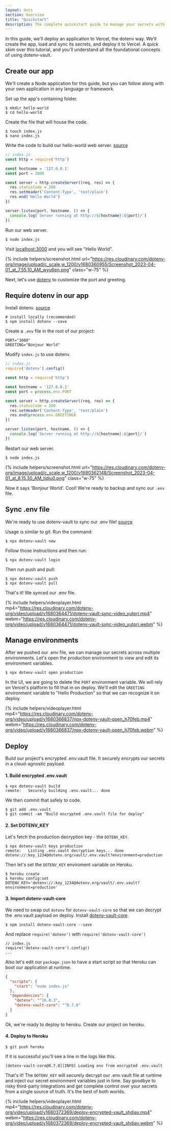 ```yaml
---
layout: docs
section: Overview
title: "Quickstart"
description: The complete quickstart guide to manage your secrets with dotenv-vault.
---
```


In this guide, we'll deploy an application to Vercel, the dotenv way. We'll create the app, load and sync its secrets, and deploy it to Vercel. A quick skim over this tutorial, and you'll understand all the foundational concepts of using dotenv-vault.

## Create our app

We'll create a Node application for this guide, but you can follow along with your own application in any language or framework.

Set up the app's containing folder.

```
$ mkdir hello-world
$ cd hello-world
```

Create the file that will house the code.

```
$ touch index.js
$ nano index.js
```

Write the code to build our hello-world web server. [source](https://nodejs.org/en/docs/guides/getting-started-guide)

```javascript
// index.js
const http = require('http')

const hostname = '127.0.0.1'
const port = 3000

const server = http.createServer((req, res) => {
  res.statusCode = 200
  res.setHeader('Content-Type', 'text/plain')
  res.end('Hello World')
})

server.listen(port, hostname, () => {
  console.log(`Server running at http://${hostname}:${port}/`)
})
```

Run our web server.

```
$ node index.js
```

Visit [localhost:3000](http://localhost:3000) and you will see "Hello World".

{% include helpers/screenshot.html url="https://res.cloudinary.com/dotenv-org/image/upload/c_scale,w_1200/v1680360955/Screenshot_2023-04-01_at_7.55.10_AM_wyu6en.png" class="w-75" %}

Next, let's use [dotenv](https://github.com/motdotla/dotenv) to customize the port and greeting.

## Require dotenv in our app

Install dotenv. [source](https://github.com/motdotla/dotenv#install)

```
# install locally (recommended)
$ npm install dotenv --save
```

Create a `.env` file in the root of our project:

```
PORT="3000"
GREETING="Bonjour World"
```

Modify `index.js` to use dotenv.

```javascript
// index.js
require('dotenv').config()

const http = require('http')

const hostname = '127.0.0.1'
const port = process.env.PORT

const server = http.createServer((req, res) => {
  res.statusCode = 200
  res.setHeader('Content-Type', 'text/plain')
  res.end(process.env.GREETING)
})

server.listen(port, hostname, () => {
  console.log(`Server running at http://${hostname}:${port}/`)
})
```

Restart our web server.

```
$ node index.js
```

{% include helpers/screenshot.html url="https://res.cloudinary.com/dotenv-org/image/upload/c_scale,w_1200/v1680362148/Screenshot_2023-04-01_at_8.15.30_AM_tjdju0.png" class="w-75" %}

Now it says 'Bonjour World'. Cool! We're ready to backup and sync our `.env` file.

## Sync .env file

We're ready to use dotenv-vault to sync our .env file! [source](https://github.com/dotenv-org/dotenv-vault#usage)

Usage is similar to git. Run the command:

```
$ npx dotenv-vault new
```

Follow those instructions and then run:

```
$ npx dotenv-vault login
```

Then run push and pull:

```
$ npx dotenv-vault push
$ npx dotenv-vault pull
```

That's it! We synced our .env file.

{% include helpers/videoplayer.html mp4="https://res.cloudinary.com/dotenv-org/video/upload/v1680364471/dotenv-vault-sync-video_yutprj.mp4" webm="https://res.cloudinary.com/dotenv-org/video/upload/v1680364471/dotenv-vault-sync-video_yutprj.webm" %}

## Manage environments

After we pushed our .env file, we can manage our secrets across multiple environments. Let's open the production environment to view and edit its environment variables.

```
$ npx dotenv-vault open production
```

In the UI, we are going to delete the `PORT` environment variable. We will rely on Vercel's platform to fill that in on deploy. We'll edit the `GREETING` environment variable to "Hello Production" so that we can recognize it on deploy.

{% include helpers/videoplayer.html mp4="https://res.cloudinary.com/dotenv-org/video/upload/v1680366837/npx-dotenv-vault-open_h70feb.mp4" webm="https://res.cloudinary.com/dotenv-org/video/upload/v1680366837/npx-dotenv-vault-open_h70feb.webm" %}

## Deploy

Build our project's encrypted .env.vault file. It securely encrypts our secrets in a cloud-agnostic payload.

#### 1. Build encrypted .env.vault

```
$ npx dotenv-vault build
remote:   Securely building .env.vault... done
```

We then commit that safely to code.

```
$ git add .env.vault
$ git commit -am "Build encrypted .env.vault file for deploy"
```

#### 2. Set DOTENV_KEY

Let's fetch the production decryption key - the `DOTENV_KEY`.

```
$ npx dotenv-vault keys production
remote:   Listing .env.vault decryption keys... done
dotenv://:key_1234@dotenv.org/vault/.env.vault?environment=production
```

Then let's set the `DOTENV_KEY` enviroment variable on Heroku.

```
$ heroku create
$ heroku config:set DOTENV_KEY='dotenv://:key_1234@dotenv.org/vault/.env.vault?environment=production'
```

#### 3. Import dotenv-vault-core

We need to swap out `dotenv` for `dotenv-vault-core` so that we can decrypt the .env.vault payload on deploy. Install [dotenv-vault-core](https://github.com/dotenv-org/dotenv-vault-core).

```
$ npm install dotenv-vault-core --save
```

And replace `require('dotenv')` with `require('dotenv-vault-core')`

```
// index.js
require('dotenv-vault-core').config()
...
```

Also let's edit our `package.json` to have a start script so that Heroku can boot our application at runtime.

```json
{
  "scripts": {
    "start": "node index.js"
  },
  "dependencies": {
    "dotenv": "^16.0.3",
    "dotenv-vault-core": "^0.7.0"
  }
}
```

Ok, we're ready to deploy to heroku. Create our project on heroku.

#### 4. Deploy to Heroku

```
$ git push heroku
```

If it is successful you'll see a line in the logs like this.

```
[dotenv-vault-core@0.7.0][INFO] Loading env from encrypted .env.vault
```

That's it! The `DOTENV_KEY` will securely decrypt our .env.vault file at runtime and inject our secret environment variables just in time. Say goodbye to risky third-party integrations and get complete control over your secrets from a single source of truth. It's the best of both worlds.

{% include helpers/videoplayer.html mp4="https://res.cloudinary.com/dotenv-org/video/upload/v1680372369/deploy-encrypted-vault_shdiav.mp4" webm="https://res.cloudinary.com/dotenv-org/video/upload/v1680372369/deploy-encrypted-vault_shdiav.webm" %}
